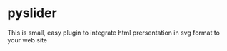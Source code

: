 # pyslider
This is small, easy plugin to integrate html prersentation in svg format to your web site
